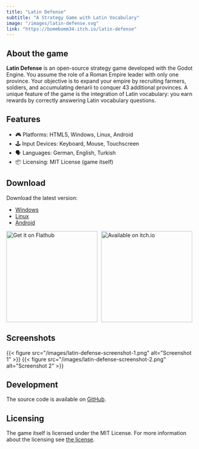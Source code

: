 ```yaml
---
title: "Latin Defense"
subtitle: "A Strategy Game with Latin Vocabulary"
image: "/images/latin-defense.svg"
link: "https://bommbomm34.itch.io/latin-defense"
---
```


## About the game

**Latin Defense** is an open-source strategy game developed with the Godot Engine. You assume the role of a Roman Empire leader with only one province. Your objective is to expand your empire by recruiting farmers, soldiers, and accumulating denarii to conquer 43 additional provinces. A unique feature of the game is the integration of Latin vocabulary: you earn rewards by correctly answering Latin vocabulary questions.

## Features

- 🎮 Platforms: HTML5, Windows, Linux, Android
- 🕹️ Input Devices: Keyboard, Mouse, Touchscreen
- 🗣️ Languages: German, English, Turkish
- 📦 Licensing: MIT License (game itself)


## Download

Download the latest version:

- [Windows](https://github.com/bommbomm34/latindefense/releases/download/v1.1.3/latindefense.exe)
- [Linux](https://github.com/bommbomm34/latindefense/releases/download/v1.1.3/latin-defense-linux-amd64)
- [Android](https://github.com/bommbomm34/latindefense/releases/download/v1.1.3/latindefense.apk)

<div style="display: flex; gap: 10px; align-items: center;">
  <a href="https://flathub.org/apps/io.github.bommbomm34.latindefense">
    <img width="240" alt="Get it on Flathub" src="https://flathub.org/api/badge?locale=en"/>
  </a>
  <a href="https://bommbomm34.itch.io/latin-defense">
    <img width="240" alt="Available on itch.io" src="https://static.itch.io/images/badge-color.svg"/>
  </a>
</div>

## Screenshots

{{< figure src="/images/latin-defense-screenshot-1.png" alt="Screenshot 1" >}}
{{< figure src="/images/latin-defense-screenshot-2.png" alt="Screenshot 2" >}}

## Development

The source code is available on [GitHub](https://github.com/bommbomm34/latin-defense).

## Licensing

The game itself is licensed under the MIT License. For more information about the licensing see [the license](https://github.com/bommbomm34/latindefense/blob/master/LICENSE.md).

